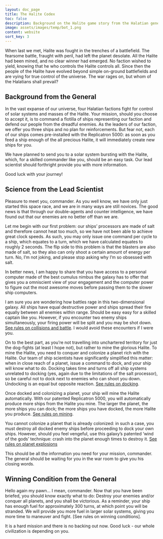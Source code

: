 ```yaml
---
layout: doc_page
title: The Halite Codex
toc: false
description: Background on the Halite game story from the Halatian general and lead scientist.
image: assets/images/temp/bot_1.png
content: website
sort_key: 3
---
```

 
When last we met, Halite was fought in the trenches of a battlefield. The fearsome battle, fraught with peril, had left the planet desolate. All the Halite had been mined, and no clear winner had emerged. No faction wished to yield, knowing that he who controls the Halite controls all. Since then the people of the Halite have evolved beyond simple on-ground battlefields and are vying for true control of the universe. The war rages on, but whom of the Halatians shall prevail?
 
## Background from the General
 
In the vast expanse of our universe, four Halatian factions fight for control of solar systems and masses of the Halite. Your mission, should you choose to accept it, is to command a flotilla of ships representing our faction and defend our people from the dreadful enemies. As the leaders of our faction, we offer you three ships and no plan for reinforcements. But fear not, each of our ships comes pre-installed with the Replicatron 5000: as soon as you feed a ship enough of the all precious Halite, it will immediately create new ships for you.
 
We have planned to send you to a solar system bursting with the Halite, which, for a skilled commander like you, should be an easy task. Our lead scientist should forthright provide you with more information.

Good luck with your journey!
 
## Science from the Lead Scientist
 
Pleasure to meet you, commander. As you well know, we have only just started this space race, and we are in many ways are still novices. The good news is that through our double-agents and counter intelligence, we have found out that our enemies are no better off than we are.

Let me begin with our first problem: our ships’ processors are made of salt and therefore cannot heat too much, so we have not been able to achieve great clock speeds. As such, you may only issue one command per cycle to a ship, which equates to a turn, which we have calculated equates to roughly 2 seconds. The flip side to this problem is that the blasters are also made of salt, so they also can only shoot a certain amount of energy per turn. No, I’m not joking, and please stop asking why I’m so obsessed with salt.

In better news, I am happy to share that you have access to a personal computer made of the best cumulus nimbus the galaxy has to offer that gives you a omniscient view of your engagement and the computer power to figure out the most awesome moves before passing  them to the slower ship computers.
 
I am sure you are wondering how battles rage in this two-dimensional galaxy. All ships have equal destructive power and ships spread their fire equally between all enemies within range. Should be easy easy for a skilled captain like you. However, if you encounter two enemy ships simultaneously, your firing power will be split and you may be shot down. [See rules on collisions and battle](game-rules-deep-dive#ship-planet-collision). I would avoid these encounters if I were you.

On to the best part, as you’re not travelling into unchartered territory for just the dog-fights (at least I hope not), but rather to mine the glorious Halite. To mine the Halite, you need to conquer and colonize a planet rich with the Halite. Our team of ship scientists have significantly simplified this matter: when in close reach of a planet, issue a command to dock, and your ship will know what to do. Docking takes time and turns off all ship systems unrelated to docking (yes, again due to the limitations of the salt processor), so be careful not to dock next to enemies who can shoot you down. Undocking is an equal but opposite reaction. [See rules on docking](game-rules-deep-dive/#docking-and-mining).

Once docked and colonizing a planet, your ship will mine the Halite automatically. With our patented Replicatron 5000, you will automatically produce more ships from the Halite you mine. The larger the planet, the more ships you can dock; the more ships you have docked, the more Halite you produce.  [See rules on mining](game-rules-deep-dive/#docking-and-mining).

You cannot colonize a planet that is already colonized: in such a case, you must destroy all docked enemy ships before proceeding to dock your own ships. However, should you feel vengeful, use this galaxy’s patented ‘wind of the gods’ technique: crash into the planet enough times to destroy it. [See rules on planet explosions]()

This should be all the information you need for your mission, commander. The general should be waiting for you in the war room to give you his closing words.
 
## Winning Condition from the General

Hello again my pawn… I mean, commander. Now that you have been briefed, you should know exactly what to do: Destroy your enemies and/or conquer all planets, and you shall be victorious. As a reminder, your ship has enough fuel for approximately 300 turns, at which point you will be stranded. We will provide you more fuel in larger solar systems, giving you more time to maneuver and fight. [See rules on winning conditions].

It is a hard mission and there is no backing out now. Good luck - our whole civilization is depending on you.
 

